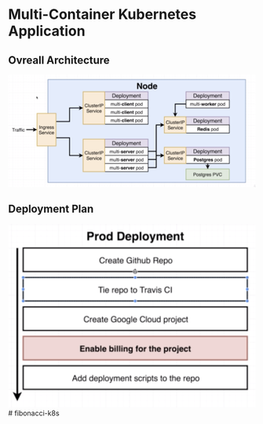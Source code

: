 # Multi-Container Kubernetes Application

## Ovreall Architecture
![](readme_images/overall.pn)

## Deployment Plan
![](readme_images/plen.png)# fibonacci-k8s
